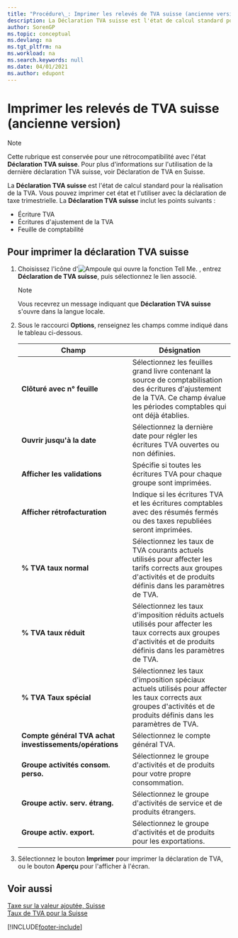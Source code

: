 ```yaml
---
title: "Procédure\_: Imprimer les relevés de TVA suisse (ancienne version)"
description: La Déclaration TVA suisse est l'état de calcul standard pour la réalisation de la TVA. Vous pouvez imprimer cet état et l'utiliser avec la déclaration de taxe trimestrielle.
author: SorenGP
ms.topic: conceptual
ms.devlang: na
ms.tgt_pltfrm: na
ms.workload: na
ms.search.keywords: null
ms.date: 04/01/2021
ms.author: edupont
---
```

# Imprimer les relevés de TVA suisse (ancienne version)

> [!NOTE]  
>  Cette rubrique est conservée pour une rétrocompatibilité avec l'état **Déclaration TVA suisse**. Pour plus d'informations sur l'utilisation de la dernière déclaration TVA suisse, voir Déclaration de TVA en Suisse.  

La **Déclaration TVA suisse** est l'état de calcul standard pour la réalisation de la TVA. Vous pouvez imprimer cet état et l'utiliser avec la déclaration de taxe trimestrielle. La **Déclaration TVA suisse** inclut les points suivants :  

- Écriture TVA  
- Écritures d'ajustement de la TVA  
- Feuille de comptabilité  

## Pour imprimer la déclaration TVA suisse  

1.  Choisissez l'icône d'![Ampoule qui ouvre la fonction Tell Me.](../../media/ui-search/search_small.png "Dites-moi ce que vous voulez faire") , entrez **Déclaration de TVA suisse**, puis sélectionnez le lien associé.  

    > [!NOTE]  
    >  Vous recevrez un message indiquant que **Déclaration TVA suisse** s'ouvre dans la langue locale.  

2.  Sous le raccourci **Options**, renseignez les champs comme indiqué dans le tableau ci-dessous.  

    |Champ|Désignation|  
    |---------------------------------|---------------------------------------|  
    |**Clôturé avec n° feuille**|Sélectionnez les feuilles grand livre contenant la source de comptabilisation des écritures d'ajustement de la TVA. Ce champ évalue les périodes comptables qui ont déjà établies.|  
    |**Ouvrir jusqu'à la date**|Sélectionnez la dernière date pour régler les écritures TVA ouvertes ou non définies.|  
    |**Afficher les validations**|Spécifie si toutes les écritures TVA pour chaque groupe sont imprimées.|  
    |**Afficher rétrofacturation**|Indique si les écritures TVA et les écritures comptables avec des résumés fermés ou des taxes republiées seront imprimées.|  
    |**% TVA taux normal**|Sélectionnez les taux de TVA courants actuels utilisés pour affecter les tarifs corrects aux groupes d'activités et de produits définis dans les paramètres de TVA.|  
    |**% TVA taux réduit**|Sélectionnez les taux d'imposition réduits actuels utilisés pour affecter les taux corrects aux groupes d'activités et de produits définis dans les paramètres de TVA.|  
    |**% TVA Taux spécial**|Sélectionnez les taux d'imposition spéciaux actuels utilisés pour affecter les taux corrects aux groupes d'activités et de produits définis dans les paramètres de TVA.|  
    |**Compte général TVA achat investissements/opérations**|Sélectionnez le compte général TVA.|  
    |**Groupe activités consom. perso.**|Sélectionnez le groupe d'activités et de produits pour votre propre consommation.|  
    |**Groupe activ. serv. étrang.**|Sélectionnez le groupe d'activités de service et de produits étrangers.|  
    |**Groupe activ. export.**|Sélectionnez le groupe d'activités et de produits pour les exportations.|  

3.  Sélectionnez le bouton **Imprimer** pour imprimer la déclaration de TVA, ou le bouton **Aperçu** pour l'afficher à l'écran.  

## Voir aussi  
 [Taxe sur la valeur ajoutée, Suisse](swiss-value-added-tax.md)   
 [Taux de TVA pour la Suisse](vat-rates-for-switzerland.md)


[!INCLUDE[footer-include](../../includes/footer-banner.md)]